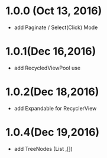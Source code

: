 # 1.0.0 (Oct 13, 2016)

- add Paginate / Select(Click) Mode


# 1.0.1(Dec 16,2016)

- add RecycledViewPool use

# 1.0.2(Dec 18,2016)

- add Expandable for RecyclerView

# 1.0.4(Dec 19,2016)

- add TreeNodes (List ,[])